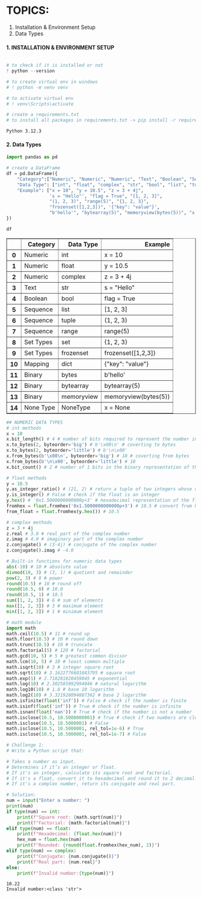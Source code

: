 # TOPICS:
1. Installation & Environment Setup
2. Data Types

#### 1. INSTALLATION & ENVIRONMENT SETUP


```python

# to check if it is installed or not
! python --version 

# to create virtual env in windows
# ! python -m venv venv 

# to activate virtual env
# ! venv\Scripts\activate 

# create a requirements.txt
# to install all packages in requirements.txt -> pip install -r requirements.txt
```

    Python 3.12.3
    

#### 2. Data Types


```python
import pandas as pd

# create a DataFrame
df = pd.DataFrame({
    "Category":["Numeric", "Numeric", "Numeric", "Text", "Boolean", "Sequence", "Sequence", "Sequence", "Set Types", "Set Types", "Mapping", "Binary", "Binary", "Binary", "None Type"],
    "Data Type": ["int", "float", "complex", "str", "bool", "list", "tuple", "range", "set", "frozenset", "dict", "bytes", "bytearray", "memoryview", "NoneType"],
    "Example": ["x = 10", "y = 10.5", "z = 3 + 4j", 
                's = "Hello"', "flag = True", "[1, 2, 3]", 
                "(1, 2, 3)", "range(5)", "{1, 2, 3}", 
                "frozenset([1,2,3])", '{"key": "value"}', 
                "b'hello'", "bytearray(5)", "memoryview(bytes(5))", "x = None"]
})

df
```




<div>
<style scoped>
    .dataframe tbody tr th:only-of-type {
        vertical-align: middle;
    }

    .dataframe tbody tr th {
        vertical-align: top;
    }

    .dataframe thead th {
        text-align: right;
    }
</style>
<table border="1" class="dataframe">
  <thead>
    <tr style="text-align: right;">
      <th></th>
      <th>Category</th>
      <th>Data Type</th>
      <th>Example</th>
    </tr>
  </thead>
  <tbody>
    <tr>
      <th>0</th>
      <td>Numeric</td>
      <td>int</td>
      <td>x = 10</td>
    </tr>
    <tr>
      <th>1</th>
      <td>Numeric</td>
      <td>float</td>
      <td>y = 10.5</td>
    </tr>
    <tr>
      <th>2</th>
      <td>Numeric</td>
      <td>complex</td>
      <td>z = 3 + 4j</td>
    </tr>
    <tr>
      <th>3</th>
      <td>Text</td>
      <td>str</td>
      <td>s = "Hello"</td>
    </tr>
    <tr>
      <th>4</th>
      <td>Boolean</td>
      <td>bool</td>
      <td>flag = True</td>
    </tr>
    <tr>
      <th>5</th>
      <td>Sequence</td>
      <td>list</td>
      <td>[1, 2, 3]</td>
    </tr>
    <tr>
      <th>6</th>
      <td>Sequence</td>
      <td>tuple</td>
      <td>(1, 2, 3)</td>
    </tr>
    <tr>
      <th>7</th>
      <td>Sequence</td>
      <td>range</td>
      <td>range(5)</td>
    </tr>
    <tr>
      <th>8</th>
      <td>Set Types</td>
      <td>set</td>
      <td>{1, 2, 3}</td>
    </tr>
    <tr>
      <th>9</th>
      <td>Set Types</td>
      <td>frozenset</td>
      <td>frozenset([1,2,3])</td>
    </tr>
    <tr>
      <th>10</th>
      <td>Mapping</td>
      <td>dict</td>
      <td>{"key": "value"}</td>
    </tr>
    <tr>
      <th>11</th>
      <td>Binary</td>
      <td>bytes</td>
      <td>b'hello'</td>
    </tr>
    <tr>
      <th>12</th>
      <td>Binary</td>
      <td>bytearray</td>
      <td>bytearray(5)</td>
    </tr>
    <tr>
      <th>13</th>
      <td>Binary</td>
      <td>memoryview</td>
      <td>memoryview(bytes(5))</td>
    </tr>
    <tr>
      <th>14</th>
      <td>None Type</td>
      <td>NoneType</td>
      <td>x = None</td>
    </tr>
  </tbody>
</table>
</div>




```python
## NUMERIC DATA TYPES
# int methods
x = 10
x.bit_length() # 4 # number of bits required to represent the number in binary
x.to_bytes(2, byteorder='big') # b'\x00\n' # coverting to bytes
x.to_bytes(2, byteorder='little') # b'\n\x00' 
x.from_bytes(b'\x00\n', byteorder='big') # 10 # coverting from bytes
x.from_bytes(b'\n\x00', byteorder='little') # 10 
x.bit_count() # 2 # number of 1 bits in the binary representation of the number

# float methods
y = 10.5
y.as_integer_ratio() # (21, 2) # return a tuple of two integers whose ratio is exactly equal to the original float
y.is_integer() # False # check if the float is an integer
y.hex() # '0x1.5000000000000p+3' # hexadecimal representation of the float
fromhex = float.fromhex('0x1.5000000000000p+3') # 10.5 # convert from hexadecimal representation
from_float = float.fromhex(y.hex()) # 10.5

# complex methods
z = 3 + 4j
z.real # 3.0 # real part of the complex number
z.imag # 4.0 # imaginary part of the complex number
z.conjugate() # (3-4j) # conjugate of the complex number
z.conjugate().imag # -4.0

# Built-in functions for numeric data types
abs(-10) # 10 # absolute value
divmod(10, 3) # (3, 1) # quotient and remainder
pow(2, 3) # 8 # power
round(10.5) # 10 # round off
round(10.5, 0) # 10.0
round(10.5, 1) # 10.5
sum([1, 2, 3]) # 6 # sum of elements
max([1, 2, 3]) # 3 # maximum element
min([1, 2, 3]) # 1 # minimum element

# math module
import math
math.ceil(10.5) # 11 # round up
math.floor(10.5) # 10 # round down
math.trunc(10.5) # 10 # truncate
math.factorial(5) # 120 # factorial
math.gcd(10, 5) # 5 # greatest common divisor
math.lcm(10, 5) # 10 # least common multiple
math.isqrt(10) # 3 # integer square root
math.sqrt(10) # 3.1622776601683795 # square root
math.exp(1) # 2.718281828459045 # exponential
math.log(10) # 2.302585092994046 # natural logarithm
math.log10(10) # 1.0 # base 10 logarithm
math.log2(10) # 3.321928094887362 # base 2 logarithm
math.isfinite(float('inf')) # False # check if the number is finite
math.isinf(float('inf')) # True # check if the number is infinite
math.isnan(float('nan')) # True # check if the number is not a number
math.isclose(10.5, 10.5000000001) # True # check if two numbers are close
math.isclose(10.5, 10.5000001) # False
math.isclose(10.5, 10.5000001, rel_tol=1e-6) # True
math.isclose(10.5, 10.5000001, rel_tol=1e-7) # False
```


```python
# Challenge 1:
# Write a Python script that:

# Takes a number as input.
# Determines if it’s an integer or float.
# If it's an integer, calculate its square root and factorial.
# If it's a float, convert it to hexadecimal and round it to 2 decimal places.
# If it's a complex number, return its conjugate and real part.

# Solution:
num = input("Enter a number: ")
print(num)
if type(num) == int:
    print(f"Square root: {math.sqrt(num)}")
    print(f"Factorial: {math.factorial(num)}")
elif type(num) == float:
    print(f"Hexadecimal: {float.hex(num)}")
    hex_num = float.hex(num)
    print(f"Rounded: {round(float.fromhex(hex_num), 2)}")
elif type(num) == complex:
    print(f"Conjugate: {num.conjugate()}")
    print(f"Real part: {num.real}")
else:
    print(f"Invalid number:{type(num)}")
```

    10.22
    Invalid number:<class 'str'>
    

